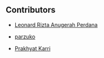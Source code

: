 ## Contributors 
* [Leonard Rizta Anugerah Perdana](https://github.com/leonardrizta)

* [parzuko](https://github.com/parzuko)
* [Prakhyat Karri](https://github.com/prakhyatkarri)
